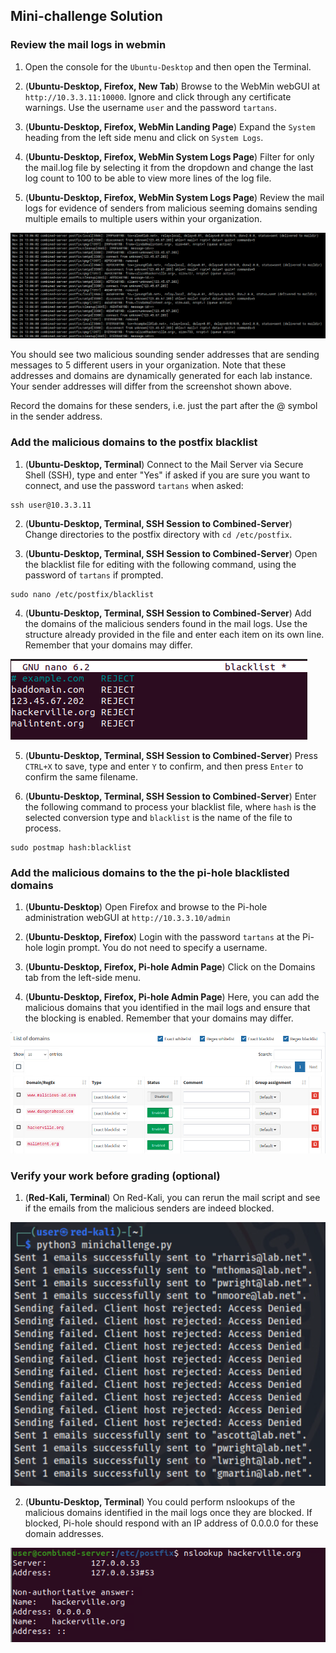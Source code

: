 ## Mini-challenge Solution

### Review the mail logs in webmin

1. Open the console for the `Ubuntu-Desktop` and then open the Terminal.

2. (**Ubuntu-Desktop, Firefox, New Tab**) Browse to the WebMin webGUI at `http://10.3.3.11:10000`. Ignore and click through any certificate warnings. Use the username `user` and the password `tartans`.

3. (**Ubuntu-Desktop, Firefox, WebMin Landing Page**) Expand the `System` heading from the left side menu and click on `System Logs`.

4. (**Ubuntu-Desktop, Firefox, WebMin System Logs Page**) Filter for only the mail.log file by selecting it from the dropdown and change the last log count to 100 to be able to view more lines of the log file.

5. (**Ubuntu-Desktop, Firefox, WebMin System Logs Page**) Review the mail logs for evidence of senders from malicious seeming domains sending multiple emails to multiple users within your organization.

![s01-image48.png](./img/s01-sol1.png)

You should see two malicious sounding sender addresses that are sending messages to 5 different users in your organization. Note that these addresses and domains are dynamically generated for each lab instance. Your sender addresses will differ from the screenshot shown above.

Record the domains for these senders, i.e. just the part after the @ symbol in the sender address.

### Add the malicious domains to the postfix blacklist

1. (**Ubuntu-Desktop, Terminal**) Connect to the Mail Server via Secure Shell (SSH), type and enter "Yes" if asked if you are sure you want to connect, and use the password `tartans` when asked:

```
ssh user@10.3.3.11
```

2. (**Ubuntu-Desktop, Terminal, SSH Session to Combined-Server**) Change directories to the postfix directory with `cd /etc/postfix`.

3. (**Ubuntu-Desktop, Terminal, SSH Session to Combined-Server**) Open the blacklist file for editing with the following command, using the password of `tartans` if prompted.

```
sudo nano /etc/postfix/blacklist
```

4. (**Ubuntu-Desktop, Terminal, SSH Session to Combined-Server**) Add the domains of the malicious senders found in the mail logs. Use the structure already provided in the file and enter each item on its own line. Remember that your domains may differ.

![s01-image48.png](./img/s01-sol2.png)

5. (**Ubuntu-Desktop, Terminal, SSH Session to Combined-Server**) Press `CTRL+X` to save, type and enter `Y` to confirm, and then press `Enter` to confirm the same filename.

6. (**Ubuntu-Desktop, Terminal, SSH Session to Combined-Server**) Enter the following command to process your blacklist file, where `hash` is the selected conversion type and `blacklist` is the name of the file to process.

```
sudo postmap hash:blacklist
```

### Add the malicious domains to the the pi-hole blacklisted domains

1. (**Ubuntu-Desktop**) Open Firefox and browse to the Pi-hole administration webGUI at `http://10.3.3.10/admin`

2. (**Ubuntu-Desktop, Firefox**) Login with the password `tartans` at the Pi-hole login prompt. You do not need to specify a username.

3. (**Ubuntu-Desktop, Firefox, Pi-hole Admin Page**) Click on the Domains tab from the left-side menu.

4. (**Ubuntu-Desktop, Firefox, Pi-hole Admin Page**) Here, you can add the malicious domains that you identified in the mail logs and ensure that the blocking is enabled. Remember that your domains may differ.

![s01-image48.png](./img/s01-sol3.png)

### Verify your work before grading (optional)

1. (**Red-Kali, Terminal**) On Red-Kali, you can rerun the mail script and see if the emails from the malicious senders are indeed blocked.

![s01-image48.png](./img/s01-sol4.png)

2. (**Ubuntu-Desktop, Terminal**) You could perform nslookups of the malicious domains identified in the mail logs once they are blocked. If blocked, Pi-hole should respond with an IP address of 0.0.0.0 for these domain addresses.

![s01-image48.png](./img/s01-sol5.png)
